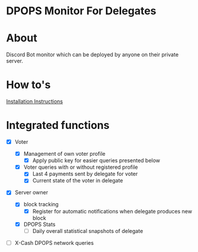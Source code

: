 # DPOPS Monitor For Delegates

# About
Discord Bot monitor which can be deployed by anyone on their private server. 


# How to's

 [Installation Instructions](INSTALLATION.md)


# Integrated functions

- [x] Voter 
    - [x] Management of own voter profile
        - [x] Apply public key for easier queries presented below
    - [x] Voter queries with or without registered profile
        - [x] Last 4 payments sent by delegate for voter
        - [x] Current state of the voter in delegate

- [x] Server owner
    - [x] block tracking
        - [x] Register for automatic notifications when delegate produces new block
    - [x] DPOPS Stats
        - [ ] Daily overall statistical snapshots of delegate

- [ ] X-Cash DPOPS network queries
    
